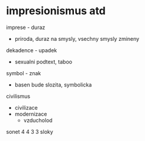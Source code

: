 # impresionismus atd

imprese - duraz
- priroda, duraz na smysly, vsechny smysly zmineny

dekadence - upadek
- sexualni podtext, taboo

symbol - znak
- basen bude slozita, symbolicka

civilismus
- civilizace
- modernizace
	- vzducholod

sonet 4 4 3 3 sloky

